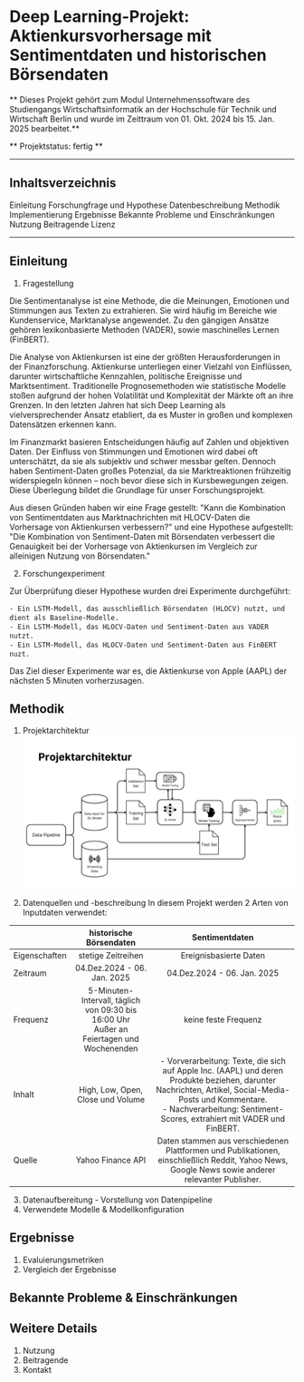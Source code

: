 # Deep Learning-Projekt: Aktienkursvorhersage mit Sentimentdaten und historischen Börsendaten

** Dieses Projekt gehört zum Modul Unternehmenssoftware des Studiengangs Wirtschaftsinformatik an der Hochschule für Technik und Wirtschaft Berlin und wurde im Zeittraum von 01. Okt. 2024 bis 15. Jan. 2025 bearbeitet.**

** Projektstatus: fertig **

______________________
## Inhaltsverzeichnis

Einleitung
    Forschungfrage und Hypothese
    Datenbeschreibung
    Methodik
Implementierung
Ergebnisse
Bekannte Probleme und Einschränkungen
Nutzung
Beitragende
Lizenz

______________________
## Einleitung

1. Fragestellung

Die Sentimentanalyse ist eine Methode, die die Meinungen, Emotionen und Stimmungen aus Texten zu extrahieren. Sie wird häufig im Bereiche wie Kundenservice, Marktanalyse angewendet. Zu den gängigen Ansätze gehören lexikonbasierte Methoden (VADER), sowie maschinelles Lernen (FinBERT).

Die Analyse von Aktienkursen ist eine der größten Herausforderungen in der Finanzforschung. Aktienkurse unterliegen einer Vielzahl von Einflüssen, darunter wirtschaftliche Kennzahlen, politische Ereignisse und Marktsentiment. Traditionelle Prognosemethoden wie statistische Modelle stoßen aufgrund der hohen Volatilität und Komplexität der Märkte oft an ihre Grenzen. In den letzten Jahren hat sich Deep Learning als vielversprechender Ansatz etabliert, da es Muster in großen und komplexen Datensätzen erkennen kann.

Im Finanzmarkt basieren Entscheidungen häufig auf Zahlen und objektiven Daten. Der Einfluss von Stimmungen und Emotionen wird dabei oft unterschätzt, da sie als subjektiv und schwer messbar gelten. Dennoch haben Sentiment-Daten großes Potenzial, da sie Marktreaktionen frühzeitig widerspiegeln können – noch bevor diese sich in Kursbewegungen zeigen. Diese Überlegung bildet die Grundlage für unser Forschungsprojekt.

Aus diesen Gründen haben wir eine Frage gestellt: "Kann die Kombination von Sentimentdaten aus Marktnachrichten mit HLOCV-Daten die Vorhersage von Aktienkursen verbessern?" und eine Hypothese aufgestellt: "Die Kombination von Sentiment-Daten mit Börsendaten verbessert die Genauigkeit bei der Vorhersage von Aktienkursen im Vergleich zur alleinigen Nutzung von Börsendaten."

2. Forschungexperiment

Zur Überprüfung dieser Hypothese wurden drei Experimente durchgeführt:

    - Ein LSTM-Modell, das ausschließlich Börsendaten (HLOCV) nutzt, und dient als Baseline-Modelle.
    - Ein LSTM-Modell, das HLOCV-Daten und Sentiment-Daten aus VADER nutzt.
    - Ein LSTM-Modell, das HLOCV-Daten und Sentiment-Daten aus FinBERT nuzt.

Das Ziel dieser Experimente war es, die Aktienkurse von Apple (AAPL) der nächsten 5 Minuten vorherzusagen. 

## Methodik
1. Projektarchitektur
![projektarchitektur](.image_for_documentation/project_architektur.png)


2. Datenquellen und -beschreibung
In diesem Projekt werden 2 Arten von Inputdaten verwendet:

|               |                                   historische Börsendaten                                    |                                                                                                           Sentimentdaten                                                                                                            |
|:--------------|:--------------------------------------------------------------------------------------------:|:-----------------------------------------------------------------------------------------------------------------------------------------------------------------------------------------------------------------------------------:|
| Eigenschaften |                                      stetige Zeitreihen                                      |                                                                                                       Ereignisbasierte Daten                                                                                                        |
| Zeitraum      |                                 04.Dez.2024 - 06. Jan. 2025                                  |                                                                                                     04.Dez.2024 - 06. Jan. 2025                                                                                                     |
| Frequenz      | 5-Minuten-Intervall, täglich von 09:30 bis 16:00 Uhr<br/>Außer an Feiertagen und Wochenenden |                                                                                                        keine feste Frequenz                                                                                                         |
| Inhalt        |                              High, Low, Open, Close und Volume                               | - Vorverarbeitung: Texte, die sich auf Apple Inc. (AAPL) und deren Produkte beziehen, darunter Nachrichten, Artikel, Social-Media-Posts und Kommentare.<br/>- Nachverarbeitung: Sentiment-Scores, extrahiert mit VADER und FinBERT. |
| Quelle        |                                      Yahoo Finance API                                       | Daten stammen aus verschiedenen Plattformen und Publikationen, einschließlich Reddit, Yahoo News, Google News sowie anderer relevanter Publisher.                                                                                                                                                                                                                                    |


3. Datenaufbereitung - Vorstellung von Datenpipeline
4. Verwendete Modelle & Modellkonfiguration

## Ergebnisse
1. Evaluierungsmetriken
2. Vergleich der Ergebnisse

## Bekannte Probleme & Einschränkungen

## Weitere Details
1. Nutzung
2. Beitragende
3. Kontakt
